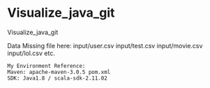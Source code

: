 # Visualize_java_git
Visualize_java_git

Data Missing file
here: input/user.csv input/test.csv input/movie.csv input/lol.csv etc.

```
My Environment Reference:
Maven: apache-maven-3.0.5 pom.xml
SDK: Java1.8 / scala-sdk-2.11.02
```
